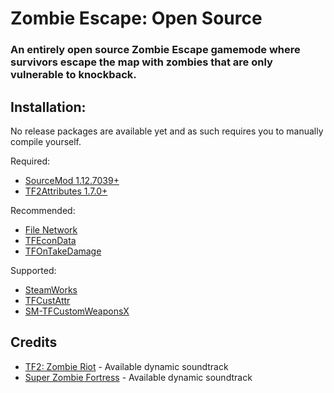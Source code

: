 # Zombie Escape: Open Source

### An entirely open source Zombie Escape gamemode where survivors escape the map with zombies that are only vulnerable to knockback.

## Installation:

No release packages are available yet and as such requires you to manually compile yourself.

Required:

- [SourceMod 1.12.7039+](https://www.sourcemod.net/downloads.php)
- [TF2Attributes 1.7.0+](https://github.com/FlaminSarge/tf2attributes)


Recommended:

- [File Network](https://forums.alliedmods.net/showthread.php?t=341953)
- [TFEconData](https://github.com/nosoop/SM-TFEconData)
- [TFOnTakeDamage](https://github.com/nosoop/SM-TFOnTakeDamage)

Supported:

- [SteamWorks](https://github.com/ExperimentFailed/SteamWorks)
- [TFCustAttr](https://github.com/nosoop/SM-TFCustAttr)
- [SM-TFCustomWeaponsX](https://github.com/nosoop/SM-TFCustomWeaponsX)

## Credits

- [TF2: Zombie Riot](https://github.com/artvin01/TF2-Zombie-Riot) - Available dynamic soundtrack
- [Super Zombie Fortress](https://github.com/redsunservers/SuperZombieFortress) - Available dynamic soundtrack
